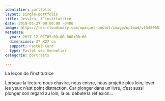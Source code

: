 ```yaml
---
identifier: portfolio
layout: single-portfolio
title: Jessica, l’institutrice
date: 2019-05-27 00:00:00 -0400
image: https://res.cloudinary.com/npaquet-pastel/image/upload/v1545065359/Version-2-2.jpg
metadata:
  year: 2017-12-01T05:00:00.000+00:00
  dimensions: 37 X27 cm
  support: Pastel Card
  type: Pastel sec Sennelier
categorie: portraits

---
```

La leçon de l'institutrice

Lorsque la lecture nous chavire, nous enivre, nous projette plus loin, lever les yeux n’est point distraction. Car plonger dans un livre, c’est aussi plonger son regard au loin, là où débute la réflexion…
